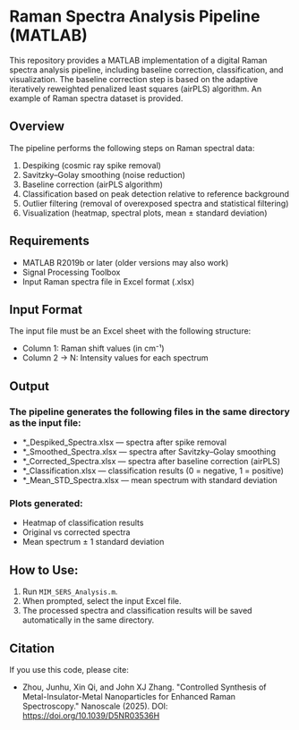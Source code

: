 # Raman Spectra Analysis Pipeline (MATLAB)

This repository provides a MATLAB implementation of a digital Raman spectra analysis pipeline, including baseline correction, classification, and visualization. The baseline correction step is based on the adaptive iteratively reweighted penalized least squares (airPLS) algorithm. An example of Raman spectra dataset is provided.

## Overview
The pipeline performs the following steps on Raman spectral data:
1. Despiking (cosmic ray spike removal)
2. Savitzky–Golay smoothing (noise reduction)
3. Baseline correction (airPLS algorithm)
4. Classification based on peak detection relative to reference background
5. Outlier filtering (removal of overexposed spectra and statistical filtering)
6. Visualization (heatmap, spectral plots, mean ± standard deviation)  

## Requirements
- MATLAB R2019b or later (older versions may also work)
- Signal Processing Toolbox
- Input Raman spectra file in Excel format (.xlsx)

## Input Format
The input file must be an Excel sheet with the following structure:
- Column 1: Raman shift values (in cm⁻¹)
- Column 2 → N: Intensity values for each spectrum

## Output
### The pipeline generates the following files in the same directory as the input file:
- *_Despiked_Spectra.xlsx — spectra after spike removal
- *_Smoothed_Spectra.xlsx — spectra after Savitzky–Golay smoothing
- *_Corrected_Spectra.xlsx — spectra after baseline correction (airPLS)
- *_Classification.xlsx — classification results (0 = negative, 1 = positive)
- *_Mean_STD_Spectra.xlsx — mean spectrum with standard deviation
### Plots generated:
- Heatmap of classification results
- Original vs corrected spectra
- Mean spectrum ± 1 standard deviation

## How to Use:
1. Run `MIM_SERS_Analysis.m`.
2. When prompted, select the input Excel file.
3. The processed spectra and classification results will be saved automatically in the same directory.

## Citation
If you use this code, please cite:
- Zhou, Junhu, Xin Qi, and John XJ Zhang. "Controlled Synthesis of Metal-Insulator-Metal Nanoparticles for Enhanced Raman Spectroscopy." Nanoscale (2025). DOI: https://doi.org/10.1039/D5NR03536H



